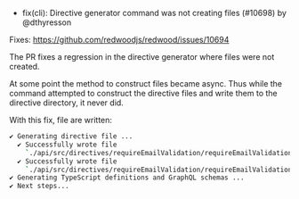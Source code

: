 - fix(cli): Directive generator command was not creating files (#10698) by @dthyresson

Fixes: https://github.com/redwoodjs/redwood/issues/10694

The PR fixes a regression in the directive generator where files were not created.

At some point the method to construct files became async. Thus while the command attempted to construct the directive files and write them to the directive directory, it never did.

With this fix, file are written:

```bash
✔ Generating directive file ...
  ✔ Successfully wrote file
    `./api/src/directives/requireEmailValidation/requireEmailValidation.test.ts`
  ✔ Successfully wrote file
    `./api/src/directives/requireEmailValidation/requireEmailValidation.ts`
✔ Generating TypeScript definitions and GraphQL schemas ...
✔ Next steps...
```
